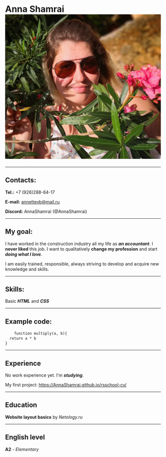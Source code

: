 # Anna Shamrai ![Foto](/FotoForCV.jpg "Foto for CV")

-----

## Contacts:
**Tel.:** +7 (926)288-64-17

**E-mail:** annettevb@mail.ru

**Discord:** AnnaShamrai (@AnnaShamrai)

---
## My goal:
I have worked in the construction industry all my life as __*an accountant*__. I __never liked__ this job. I want to qualitatively __change my profession__ and start __*doing what I love*__.

I am easily trained, responsible, always striving to develop and acquire new knowledge and skills.

---
## Skills:
Basic _**HTML**_ and _**CSS**_

---
## Example code:
```
	function multiply(a, b){
  return a * b
}
```

---
## Experience
No work experience yet. I'm _**studying**_.

My first project: <https://AnnaShamrai.github.io/rsschool-cv/>

---
## Education
**Website layout basics** by _Netology.ru_

---
## English level
**A2** - _Elementary_ 